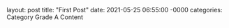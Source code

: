 layout: post
title: "First Post"
date: 2021-05-25 06:55:00 -0000
categories: Category
 Grade A Content
